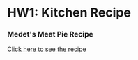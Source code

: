 # HW1: Kitchen Recipe

### Medet's Meat Pie Recipe
[Click here to see the recipe](https://ndm736.github.io/ME433.Kitchen/recipes/meatpie.html)
